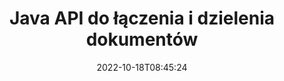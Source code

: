 ---
############################# Static ############################
layout: "product"
date: 2022-10-18T08:45:24
draft: false

product: "Merger"
product_tag: "merger"
platform: "Java"
platform_tag: "java"

############################# Head ############################
head_title: "API scalania dokumentów Java | scal i usuń Word Excel PDF XPS EPUB"
head_description: "Dokumenty scalające API dla Javy. Łącz, dziel, zamieniaj, zmieniaj kolejność i usuwaj strony w formatach PDF, Microsoft Word, Excel, prezentacje, Visio, XPS i EPUB."

############################# Header ############################
title: "Java API do łączenia i dzielenia dokumentów"
description: "Twórz wysokowydajne aplikacje, które mogą łączyć, zgrywać, tasować, wycinać lub usuwać strony, slajdy i diagramy, gdziekolwiek jesteś."
button:
    enable: true

############################# SubMenu ############################
submenu:
    enable: true
    
    left:
        img_alt: "GroupDocs.Merger for Java"
        image: "https://www.groupdocs.cloud/templates/groupdocs/images/product-logos/groupdocs-merger-java.png"
        product: "GroupDocs.Merger"
        platform: "Java"

    middle:
        button:
            # button loop
            - link: "#overview"
              text: "Przegląd"

            # button loop
            - link: "#features"
              text: "Cechy"

            # button loop
            - link: "#support"
              text: "Wspierać się"

            # button loop
            - link: "https://products.groupdocs.app/merger"
              text: "Demo na żywo"

            # button loop
            - link: "https://purchase.groupdocs.com/pricing/merger/java"
              text: "cennik"

    right:
        link_download: "https://downloads.groupdocs.com/merger"
        link_learn: "https://docs.groupdocs.com/merger/java/"
        link_buy: "https://purchase.groupdocs.com"

############################# Overview ############################
overview:
    enable: true
    content: |
      GroupDocs.Merger for Java umożliwia szybkie tworzenie najlepszych aplikacji biznesowych w języku Java. Przy niewielkiej ilości kodowania aplikacje Java mogą łączyć, zgrywać, tasować, wycinać i usuwać pojedynczą stronę lub partię stron, slajdów i diagramów. Operacje scalania można również wykonywać na bezpiecznych plikach o znanym i nieznanym formacie, stosując lub usuwając ochronę hasłem.  

      
    tabs:
      enable: true
      
      ## TAB ONE ##
      tab_one:
        description: |
          Poniżej znajduje się przegląd GroupDocs.Merger for Java:
      
        left:
          enable: true
          icon: "fab fa-html5"
          title: "Operacje na dokumentach"
          content: |
            * Zmień kolejność stron
            * Usuń lub usuń strony
            * Podziel lub przerwij dokument
            * Zamień lub przetasuj dowolne dwie strony
            * Przytnij jedną lub wiele stron
            * Dołącz do wielu dokumentów
        
        right:
          enable: true
          icon: "fab fa-html5"
          title: "Operacje bezpieczeństwa"
          content: |
            * Ustaw zabezpieczenia dokumentu
            * Sprawdź stan bezpieczeństwa dokumentu
            * Ustaw hasło dokumentu
            * Zaktualizuj hasło dokumentu
            * Usuń hasło dokumentu
      
      ## TAB TWO ##
      tab_two:
        description: |
          GroupDocs.Merger for Java obsługuje scalanie następujących [formatów plików dokumentów](https://docs.groupdocs.com/merger/java/supported-document-formats/):

        left:
          enable: true
          table:
            # table loop
            - title: "Microsoft Office"
              content: |
                * **Słowo:** DOC, DOCX, DOCM, DOT, DOTX, DOTM, RTF, TXT
                * **Excel:** XLS, XLSX, XLSM, XLSB, XLTM, XLT, XLTM, XLTX, XLAM, SXC, arkusz kalkulacyjnyML
                * **PowerPoint:** PPT, PPTX, PPS, PPSX, PPSM, POT, POTM, POTX, PPTM
                * **OneNote:** JEDEN

        right:
          enable: true
          table:
            # table loop
            - title: "OpenDocument i inne formaty"
              content: |
                * **Formaty OpenDocument**: ODT, OTT, ODP, OTP, ODS
                * **Stały układ**: PDF, XPS
                * **Obrazy**: BMP, PNG, TIFF
                * **Sieć**: HTML, MHT, MHTML
                * **Tekst**: TXT, CSV, TSV
                * **Latex**: TEKST
                * **E-book**: EPUB

      ## TAB THREE ##
      tab_three:
        description: |
          GroupDocs.Merger for Java obsługuje następujące systemy operacyjne, frameworki i menedżery pakietów:
        
        left:
          enable: true
          table:
            # table loop
            - icon: "fab fa-windows"
              title: "System operacyjny"
              content: |
                * Pulpit Microsoft Windows
                * Serwer Microsoft Windows
                * Linux
                * System operacyjny Mac

            # table loop
            - icon: "fas fa-code"
              title: "Obsługiwane frameworki"
              content: |
                * Jawa 7 (1.7)
                * Jawa 8 (1.8)
                * Jawa 10
                * Java 11 i nowsze

        right:
          enable: true
          table:
            # table loop
            - icon: "fas fa-box"
              title: "Narzędzie do automatyzacji kompilacji"
              content: |
                * Maven

            # table loop
            - icon: "fas fa-tools"
              title: "Środowiska programistyczne"
              content: |
                * NetBeans
                * IntelliJ POMYSŁ
                * Zaćmienie
                
                

############################# Features ############################
features:
    enable: true
    title: "GroupDocs.Merger dla funkcji Java"

    feature:
      # feature loop
      - icon: "fas fa-copy"
        content: "Scal różne strony, slajdy i diagramy w jeden plik"
       
      # feature loop
      - icon: "fas fa-eye"
        content: "Zgrywaj i dziel duże dokumenty na wiele mniejszych plików"

      # feature loop
      - icon: "fas fa-bolt"
        content: "Mieszaj i reorganizuj strony, slajdy lub diagramy"
      
      # feature loop
      - icon: "fas fa-file-powerpoint"
        content: "Wymieniaj i zamieniaj dwie strony, slajdy lub diagramy między sobą w dokumencie"

      # feature loop
      - icon: "fas fa-code"
        content: "Wytnij i przytnij dokument, usuwając określone strony, slajdy lub diagramy"

      # feature loop
      - icon: "fas fa-cloud"
        content: "Usuń pojedynczą lub kolekcję stron, slajdów lub diagramów"

      # feature loop
      - icon: "fas fa-remove-format"
        content: "Łącz i łącz dużą liczbę dokumentów w partiach"

      # feature loop
      - icon: "fas fa-comment-slash"
        content: "Sprawdź programowo w Javie, czy dokument jest zabezpieczony hasłem"

      # feature loop
      - icon: "fas fa-location-arrow"
        content: "Ustaw, zresetuj i usuń hasło w znanych i nieznanych formatach dokumentów"

      # feature loop
      - icon: "fas fa-border-all"
        content: "Podziel jeden plik tekstowy na wiele według numerów wierszy"

      # feature loop
      - icon: "fas fa-wrench"
        content: "Uzyskaj reprezentację graficzną stron dokumentu"

      # feature loop
      - icon: "fas fa-columns"
        content: "Scal wiele dokumentów w różnych formatach w jeden plik PDF"

      # feature loop
      - icon: "fas fa-file-word"
        content: "Wstaw obiekty OLE do formatów PDF, Word, Excel, PowerPoint i otwartych dokumentów"

      # feature loop
      - icon: "fas fa-envelope"
        content: "Programmatycznie dołącz pliki do dokumentu PDF"

      # feature loop
      - icon: "fas fa-print"
        content: "Dodaj dokument do diagramu za pomocą obiektów OLE"

      # feature loop
      - icon: "fas fa-file-archive"
        content: "Połącz różne typy dokumentów (DOC, XLS, PPT itp.) w jeden plik PDF"

      # feature loop
      - icon: "fas fa-lock"
        content: "Łatwo importuj obiekty OLE do programów Microsoft Word, Excel, prezentacji i typów plików OpenDocument"

      # feature loop
      - icon: "fas fa-file-code"
        content: "Dodaj inne dokumenty do strony diagramu za pomocą obiektów OLE"

    more_feature:
      # more_feature_loop
      - title: "Usuń żądane strony z dokumentów"
        content: |
          GroupDocs.Merger for Java API umożliwia wybieranie i usuwanie niechcianych stron z dokumentu.
      
      # more_feature_loop
      - title: "Sprawdź hasło nieznanego formatu dokumentu"
        content: "Nawet jeśli format konkretnego dokumentu jest nieznany, GroupDocs.Merger for Java umożliwia sprawdzenie i odzyskanie hasła dokumentu, jeśli jest dostępne."

      # more_feature_loop
      - title: "Dołącz do dokumentów chronionych hasłem w znanych formatach"
        content: "GroupDocs.Merger for Java API pozwala uzyskać listę dokumentów o znanych i nieznanych formatach."

############################# Support ############################
support:
    enable: true

############################# Solutions ############################
solutions:
    enable: true
    title: "GroupDocs.Merger oferuje interfejsy API scalania dokumentów dla innych popularnych środowisk programistycznych"

    solution:
        # solution loop
        - img_alt: "GroupDocs.Merger for .NET"
          image: "https://www.groupdocs.cloud/templates/groupdocs/images/product-logos/groupdocs-merger-net.png"
          product: "GroupDocs.Merger"
          platform: ".NET"
          link: "/merger/net/"

############################# Back to top ###############################
back_to_top:
  enable: true
---